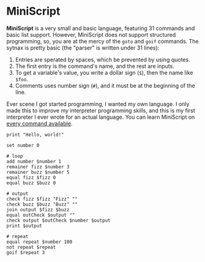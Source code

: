 # MiniScript
**MiniScript** is a very small and basic language, featuring 31 commands and basic list support. However, MiniScript does not support structured programming, so, you are at the mercy of the `goto` and `goif` commands. The sytnax is pretty basic (the "parser" is written under 31 lines):

1. Entries are sperated by spaces, which be prevented by using quotes.
2. The first entry is the command's name, and the rest are inputs.
3. To get a variable's value, you write a dollar sign (`$`), then the name like `$foo`.
4. Comments uses number sign (`#`), and it must be at the beginning of the line.

Ever scene I got started programming, I wanted my own language. I only made this to improve my interpreter programming skills, and this is my first interpreter I ever wrote for an actual language. You can learn MiniScript on [every command available](https://github.com/Sombrero64/MiniScript/blob/main/guides/commands.md).

```
print "Hello, world!"
```
```
set number 0

# loop
add number $number 1
remainer fizz $number 3
remainer buzz $number 5
equal fizz $fizz 0
equal buzz $buzz 0

# output
check fizz $fizz "Fizz" ""
check buzz $buzz "Buzz" ""
join output $fizz $buzz
equal outCheck $output ""
check output $outCheck $number $output
print $output

# repeat
equal repeat $number 100
not repeat $repeat
goif $repeat 3
```
